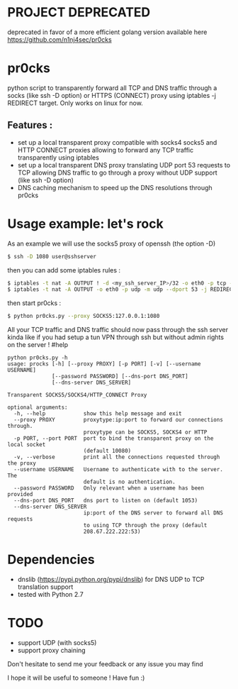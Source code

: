 # PROJECT DEPRECATED
deprecated in favor of a more efficient golang version available here https://github.com/n1nj4sec/pr0cks

# pr0cks
python script to transparently forward all TCP and DNS traffic through a socks (like ssh -D option) or HTTPS (CONNECT) proxy using iptables -j REDIRECT target. Only works on linux for now.

## Features :
- set up a local transparent proxy compatible with socks4 socks5 and HTTP CONNECT proxies allowing to forward any TCP traffic transparently using iptables
- set up a local transparent DNS proxy translating UDP port 53 requests to TCP allowing DNS traffic to go through a proxy without UDP support (like ssh -D option)
- DNS caching mechanism to speed up the DNS resolutions through pr0cks

# Usage example: let's rock
As an example we will use the socks5 proxy of openssh (the option -D)
```bash
$ ssh -D 1080 user@sshserver
```
then you can add some iptables rules :
```bash
$ iptables -t nat -A OUTPUT ! -d <my_ssh_server_IP>/32 -o eth0 -p tcp -m tcp -j REDIRECT --to-ports 10080
$ iptables -t nat -A OUTPUT -o eth0 -p udp -m udp --dport 53 -j REDIRECT --to-ports 1053
```
then start pr0cks :
```bash
$ python pr0cks.py --proxy SOCKS5:127.0.0.1:1080
```
All your TCP traffic and DNS traffic should now pass through the ssh server kinda like if you had setup a tun VPN through ssh but without admin rights on the server !
#help
```text
python pr0cks.py -h
usage: procks [-h] [--proxy PROXY] [-p PORT] [-v] [--username USERNAME]
              [--password PASSWORD] [--dns-port DNS_PORT]
              [--dns-server DNS_SERVER]

Transparent SOCKS5/SOCKS4/HTTP_CONNECT Proxy

optional arguments:
  -h, --help            show this help message and exit
  --proxy PROXY         proxytype:ip:port to forward our connections through.
                        proxytype can be SOCKS5, SOCKS4 or HTTP
  -p PORT, --port PORT  port to bind the transparent proxy on the local socket
                        (default 10080)
  -v, --verbose         print all the connections requested through the proxy
  --username USERNAME   Username to authenticate with to the server. The
                        default is no authentication.
  --password PASSWORD   Only relevant when a username has been provided
  --dns-port DNS_PORT   dns port to listen on (default 1053)
  --dns-server DNS_SERVER
                        ip:port of the DNS server to forward all DNS requests
                        to using TCP through the proxy (default
                        208.67.222.222:53)
```

# Dependencies
- dnslib (https://pypi.python.org/pypi/dnslib) for DNS UDP to TCP translation support
- tested with Python 2.7

# TODO
- support UDP (with socks5)
- support proxy chaining


Don't hesitate to send me your feedback or any issue you may find

I hope it will be useful to someone ! Have fun :)
